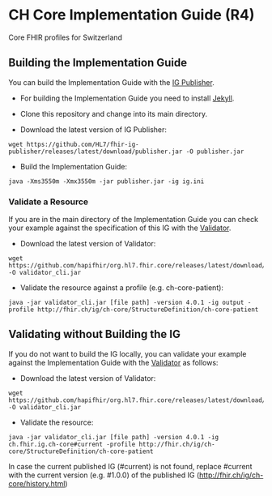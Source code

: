 # CH Core Implementation Guide (R4) 
Core FHIR profiles for Switzerland


## Building the Implementation Guide

You can build the Implementation Guide with the [IG Publisher](https://confluence.hl7.org/display/FHIR/IG+Publisher+Documentation).

- For building the Implementation Guide you need to install [Jekyll](https://confluence.hl7.org/display/FHIR/IG+Publisher+Documentation#IGPublisherDocumentation-Jekyll).

- Clone this repository and change into its main directory.
- Download the latest version of IG Publisher:
```
wget https://github.com/HL7/fhir-ig-publisher/releases/latest/download/publisher.jar -O publisher.jar
```
- Build the Implementation Guide:
```
java -Xms3550m -Xmx3550m -jar publisher.jar -ig ig.ini
```

### Validate a Resource
If you are in the main directory of the Implementation Guide you can check your example against the specification of this IG with the [Validator](https://confluence.hl7.org/display/FHIR/Using+the+FHIR+Validator).

- Download the latest version of Validator: 
```
wget https://github.com/hapifhir/org.hl7.fhir.core/releases/latest/download/validator_cli.jar -O validator_cli.jar
```
- Validate the resource against a profile (e.g. ch-core-patient): 
```
java -jar validator_cli.jar [file path] -version 4.0.1 -ig output -profile http://fhir.ch/ig/ch-core/StructureDefinition/ch-core-patient
 ```


## Validating without Building the IG

If you do not want to build the IG locally, you can validate your example against the Implementation Guide with the [Validator](https://confluence.hl7.org/display/FHIR/Using+the+FHIR+Validator) as follows:

- Download the latest version of Validator: 
```
wget https://github.com/hapifhir/org.hl7.fhir.core/releases/latest/download/validator_cli.jar -O validator_cli.jar
```
- Validate the resource:
```
java -jar validator_cli.jar [file path] -version 4.0.1 -ig ch.fhir.ig.ch-core#current -profile http://fhir.ch/ig/ch-core/StructureDefinition/ch-core-patient
```

In case the current published IG (#current) is not found, replace #current with the current version (e.g. #1.0.0) of the published IG (http://fhir.ch/ig/ch-core/history.html)
